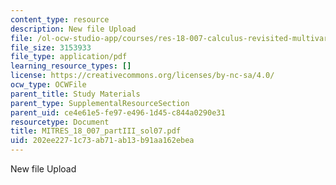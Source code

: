 ```yaml
---
content_type: resource
description: New file Upload
file: /ol-ocw-studio-app/courses/res-18-007-calculus-revisited-multivariable-calculus-fall-2011/202ee2271c73ab71ab13b91aa162ebea_MITRES_18_007_partIII_sol07.pdf
file_size: 3153933
file_type: application/pdf
learning_resource_types: []
license: https://creativecommons.org/licenses/by-nc-sa/4.0/
ocw_type: OCWFile
parent_title: Study Materials
parent_type: SupplementalResourceSection
parent_uid: ce4e61e5-fe97-e496-1d45-c844a0290e31
resourcetype: Document
title: MITRES_18_007_partIII_sol07.pdf
uid: 202ee227-1c73-ab71-ab13-b91aa162ebea
---
```

New file Upload